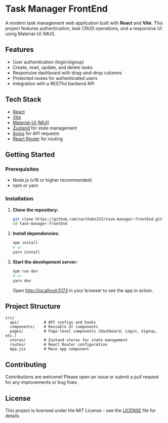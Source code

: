 # Task Manager FrontEnd

A modern task management web application built with **React** and **Vite**. This project features authentication, task CRUD operations, and a responsive UI using Material-UI (MUI).

## Features

- User authentication (login/signup)
- Create, read, update, and delete tasks
- Responsive dashboard with drag-and-drop columns
- Protected routes for authenticated users
- Integration with a RESTful backend API

## Tech Stack

- [React](https://react.dev/)
- [Vite](https://vitejs.dev/)
- [Material-UI (MUI)](https://mui.com/)
- [Zustand](https://zustand-demo.pmnd.rs/) for state management
- [Axios](https://axios-http.com/) for API requests
- [React Router](https://reactrouter.com/) for routing

## Getting Started

### Prerequisites

- Node.js (v16 or higher recommended)
- npm or yarn

### Installation

1. **Clone the repository:**
   ```bash
   git clone https://github.com/sarthaks225/task-manager-frontEnd.git
   cd task-manager-frontEnd
   ```
2. **Install dependencies:**
   ```bash
   npm install
   # or
   yarn install
   ```
3. **Start the development server:**
   ```bash
   npm run dev
   # or
   yarn dev
   ```
   Open [http://localhost:5173](http://localhost:5173) in your browser to see the app in action.

## Project Structure

```
src/
  api/           # API configs and hooks
  components/    # Reusable UI components
  pages/         # Page-level components (Dashboard, Login, Signup, etc.)
  stores/        # Zustand stores for state management
  routes/        # React Router configuration
  App.jsx        # Main app component
```

## Contributing

Contributions are welcome! Please open an issue or submit a pull request for any improvements or bug fixes.

## License

This project is licensed under the MIT License - see the [LICENSE](LICENSE) file for details.
